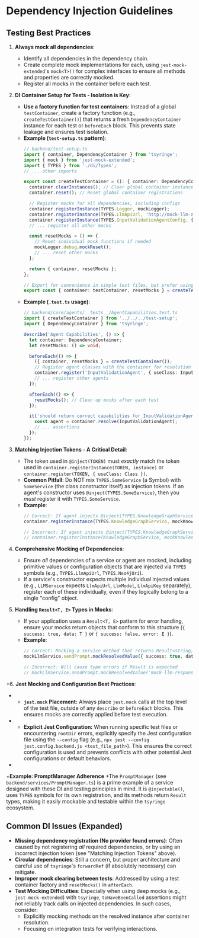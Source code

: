 # Dependency Injection Guidelines

## Testing Best Practices

1.  **Always mock all dependencies**:
    *   Identify all dependencies in the dependency chain.
    *   Create complete mock implementations for each, using `jest-mock-extended`'s `mock<T>()` for complex interfaces to ensure all methods and properties are correctly mocked.
    *   Register all mocks in the container before each test.

2.  **DI Container Setup for Tests - Isolation is Key**:
    *   **Use a factory function for test containers**: Instead of a global `testContainer`, create a factory function (e.g., `createTestContainer()`) that returns a fresh `DependencyContainer` instance for each test or `beforeEach` block. This prevents state leakage and ensures test isolation.
    *   **Example (`test-setup.ts` pattern)**:
        ```typescript
        // backend/test-setup.ts
        import { container, DependencyContainer } from 'tsyringe';
        import { mock } from 'jest-mock-extended';
        import { TYPES } from './di/Types';
        // ... other imports

        export const createTestContainer = (): { container: DependencyContainer; resetMocks: () => void } => {
          container.clearInstances(); // Clear global container instances
          container.reset(); // Reset global container registrations

          // Register mocks for all dependencies, including configs
          container.registerInstance(TYPES.Logger, mockLogger);
          container.registerInstance(TYPES.LlmApiUrl, 'http://mock-llm-api.com');
          container.registerInstance(TYPES.InputValidationAgentConfig, { /* ...mock config */ });
          // ... register all other mocks

          const resetMocks = () => {
            // Reset individual mock functions if needed
            mockLogger.debug.mockReset();
            // ... reset other mocks
          };

          return { container, resetMocks };
        };

        // Export for convenience in simple test files, but prefer using createTestContainer() directly
        export const { container: testContainer, resetMocks } = createTestContainer();
        ```
    *   **Example (`.test.ts` usage)**:
        ```typescript
        // backend/core/agents/__tests__/AgentCapabilities.test.ts
        import { createTestContainer } from '../../../test-setup';
        import { DependencyContainer } from 'tsyringe';

        describe('Agent Capabilities', () => {
          let container: DependencyContainer;
          let resetMocks: () => void;

          beforeEach(() => {
            ({ container, resetMocks } = createTestContainer());
            // Register agent classes with the container for resolution
            container.register('InputValidationAgent', { useClass: InputValidationAgent });
            // ... register other agents
          });

          afterEach(() => {
            resetMocks(); // Clean up mocks after each test
          });

          it('should return correct capabilities for InputValidationAgent', () => {
            const agent = container.resolve(InputValidationAgent);
            // ... assertions
          });
        });
        ```

3.  **Matching Injection Tokens - A Critical Detail**:
    *   The token used in `@inject(TOKEN)` must *exactly* match the token used in `container.registerInstance(TOKEN, instance)` or `container.register(TOKEN, { useClass: Class })`.
    *   **Common Pitfall**: Do NOT mix `TYPES.SomeService` (a Symbol) with `SomeService` (the class constructor itself) as injection tokens. If an agent's constructor uses `@inject(TYPES.SomeService)`, then you *must* register it with `TYPES.SomeService`.
    *   **Example**:
        ```typescript
        // Correct: If agent injects @inject(TYPES.KnowledgeGraphService)
        container.registerInstance(TYPES.KnowledgeGraphService, mockKnowledgeGraphService);

        // Incorrect: If agent injects @inject(TYPES.KnowledgeGraphService) but you register this way
        // container.registerInstance(KnowledgeGraphService, mockKnowledgeGraphService); // This will cause "unregistered dependency" errors
        ```

4.  **Comprehensive Mocking of Dependencies**:
    *   Ensure *all* dependencies of a service or agent are mocked, including primitive values or configuration objects that are injected via `TYPES` symbols (e.g., `TYPES.LlmApiUrl`, `TYPES.Neo4jUri`).
    *   If a service's constructor expects multiple individual injected values (e.g., `LLMService` expects `LlmApiUrl`, `LlmModel`, `LlmApiKey` separately), register each of these individually, even if they logically belong to a single "config" object.

5.  **Handling `Result<T, E>` Types in Mocks**:
    *   If your application uses a `Result<T, E>` pattern for error handling, ensure your mocks return objects that conform to this structure (`{ success: true, data: T }` or `{ success: false, error: E }`).
    *   **Example**:
        ```typescript
        // Correct: Mocking a service method that returns Result<string, AgentError>
        mockLlmService.sendPrompt.mockResolvedValue({ success: true, data: 'mock-llm-response' });

        // Incorrect: Will cause type errors if Result is expected
        // mockLlmService.sendPrompt.mockResolvedValue('mock-llm-response');
        ```

+6.  **Jest Mocking and Configuration Best Practices**:
+    *   **`jest.mock` Placement:** Always place `jest.mock` calls at the top level of the test file, outside of any `describe` or `beforeEach` blocks. This ensures mocks are correctly applied before test execution.
+    *   **Explicit Jest Configuration:** When running specific test files or encountering `rootDir` errors, explicitly specify the Jest configuration file using the `--config` flag (e.g., `npx jest --config jest.config.backend.js <test_file_path>`). This ensures the correct configuration is used and prevents conflicts with other potential Jest configurations or default behaviors.
+
+**Example: PromptManager Adherence**
+The `PromptManager` (see `backend/services/PromptManager.ts`) is a prime example of a service designed with these DI and testing principles in mind. It is `@injectable()`, uses `TYPES` symbols for its own registration, and its methods return `Result` types, making it easily mockable and testable within the `tsyringe` ecosystem.

## Common DI Issues (Expanded)

*   **Missing dependency registration (No provider found errors)**: Often caused by not registering *all* required dependencies, or by using an incorrect injection token (see "Matching Injection Tokens" above).
*   **Circular dependencies**: Still a concern, but proper architecture and careful use of `tsyringe`'s `forwardRef` (if absolutely necessary) can mitigate.
*   **Improper mock clearing between tests**: Addressed by using a test container factory and `resetMocks()` in `afterEach`.
*   **Test Mocking Difficulties**: Especially when using deep mocks (e.g., `jest-mock-extended`) with `tsyringe`, `toHaveBeenCalled` assertions might not reliably track calls on injected dependencies. In such cases, consider:
    *   Explicitly mocking methods on the resolved instance after container resolution.
    *   Focusing on integration tests for verifying interactions.